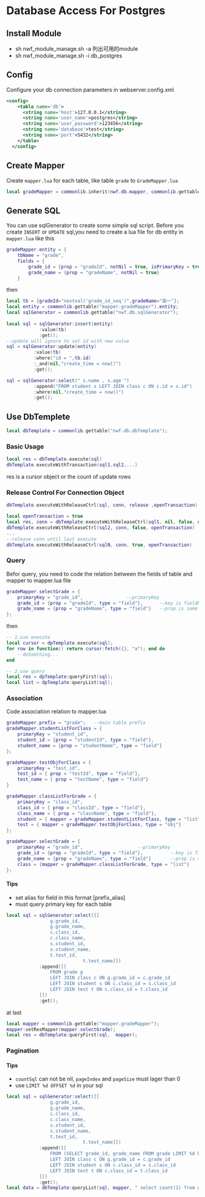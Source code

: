 # Database Access For Postgres
## Install Module  
* sh nwf_module_manage.sh -a 列出可用的module  
* sh nwf_module_manage.sh -i db_postgres  
## Config
Configure your db connection parameters in webserver.config.xml
```xml
<config>
    <table name='db'>
      <string name='host'>127.0.0.1</string>
      <string name='user_name'>postgres</string>
      <string name='user_password'>123456</string>
      <string name='database'>test</string>
      <string name='port'>5432</string>
    </table>  
  </config>
```
## Create Mapper  
Create `mapper.lua` for each table, like table `grade` to `GradeMapper.lua`
```lua
local gradeMapper = commonlib.inherit(nwf.db.mapper, commonlib.gettable("mapper.gradeMapper"));
```

## Generate SQL
You can use sqlGenerator to create some simple sql script.
Before you create `INSERT` or `UPDATE` sql,you need to create a lua file for db entity in `mapper.lua` like this  
```lua
gradeMapper.entity = {
	tbName = "grade",
	fields = {
		grade_id = {prop = "gradeId", notNil = true, isPrimaryKey = true},
		grade_name = {prop = "gradeName", notNil = true}
	}
```
then
```lua
local tb = {gradeId="nextval('grade_id_seq')",gradeName="高一"};
local entity = commonlib.gettable("mapper.gradeMapper").entity;
local sqlGenerator = commonlib.gettable("nwf.db.sqlGenerator");
	
local sql = sqlGenerator:insert(entity)
			:value(tb)
			:get();
--update will ignore to set id with new value
sql = sqlGenerator:update(entity)
		  :value(tb)
		  :where("id = ",tb.id)
		  :_and(nil,"create_time = now()")
		  :get();

sql = sqlGenerator:select(" s.name , s.age ")
		  :append("FROM student s LEFT JOIN class c ON c.id = s.id")
		  :where(nil,"create_time = now()")
		  :get();
```
##  Use DbTemplete
```lua
local dbTemplate = commonlib.gettable("nwf.db.dbTemplate");
```
### Basic Usage
```lua
local res = dbTemplate.execute(sql)
dbTemplate.executeWithTransaction(sql1,sql2,...)
```
res is a cursor object or the count of update rows

### Release Control For Connection Object
```lua
dbTemplate.executeWithReleaseCtrl(sql, conn, release ,openTransaction)

local openTransaction = true
local res, conn = dbTemplate.executeWithReleaseCtrl(sql1, nil, false, openTransaction)
dbTemplate.executeWithReleaseCtrl(sql2, conn, false, openTransaction)
...
--release conn until last execute
dbTemplate.executeWithReleaseCtrl(sqlN, conn, true, openTransaction)
```
### Query
Befor query, you need to code the relation between the fields of table and mapper to mapper.lua file
```lua
gradeMapper.selectGrade = {
	primaryKey = "grade_id", 				--primaryKey 
	grade_id = {prop = "gradeId", type = "field"},		--key is fieldName define in sql
	grade_name = {prop = "gradeName", type = "field"}	--prop is same to alias,to solve problem that the Postgres check out the field is lowercase 
};
``` 
then
```lua
-- 1.use execute
local cursor = dpTemplate.execute(sql);
for row in function() return cursor:fetch({}, "a"); end do
	--doSomthing...
end

-- 2.use query 
local res = dpTemplate:queryFirst(sql);
local list = dpTemplate:queryList(sql);
```
### Association
Code association relation to mapper.lua  
```lua
gradeMapper.prefix = "grade";	--main table prefix
gradeMapper.studentListForClass = {
	primaryKey = "student_id",
	student_id = {prop = "studentId", type = "field"},
	student_name = {prop = "studentName", type = "field"}
};

gradeMapper.testObjForClass = {
	primaryKey = "test_id",
	test_id = { prop = "testId", type = "field"},
	test_name = { prop = "testName", type = "field"}
}

gradeMapper.classListForGrade = {
	primaryKey = "class_id",
	class_id = { prop = "classId", type = "field"},
	class_name = { prop = "className", type = "field"},
	student = { mapper = gradeMapper.studentListForClass, type = "list"},   --type="list" means one to many	
	test = { mapper = gradeMapper.testObjForClass, type = "obj"}		--type="obj" means one to one
};

gradeMapper.selectGrade = {
	primaryKey = "grade_id", 					--primaryKey 
	grade_id = {prop = "gradeId", type = "field"},			--key is fieldName define in sql
	grade_name = {prop = "gradeName", type = "field"}		--prop is same to alias,to solve problem that the Postgres check out the field is lowercase 
	class = {mapper = gradeMapper.classListForGrade, type = "list"} 
};
```  
#### Tips
* set alias for field in this format [prefix_alias]
* must query primary key for each table

```lua
local sql = sqlGenerator:select([[
				g.grade_id,
				g.grade_name,
				c.class_id,
				c.class_name,
				s.student_id,
				s.student_name,
				t.test_id,
                        	t.test_name]])
			:append([[
				FROM grade g
				LEFT JOIN class c ON g.grade_id = c.grade_id
				LEFT JOIN student s ON c.class_id = s.class_id
				LEFT JOIN test t ON c.class_id = t.class_id
			]])
			:get();
```
at last
```lua
local mapper = commonlib.gettable("mapper.gradeMapper");
mapper:setResMapper(mapper.selectGrade);
local res = dbTemplate:queryFirst(sql,  mapper);
```
### Pagination
#### Tips
* `countSql` can not be nil, `pageIndex` and `pageSize` must lager than 0
* use `LIMIT %d OFFSET %d` in your sql
```lua
local sql = sqlGenerator:select([[
				g.grade_id,
				g.grade_name,
				c.class_id,
				c.class_name,
				s.student_id,
				s.student_name,
				t.test_id,
                        	t.test_name]])
			:append([[
				FROM (SELECT grade_id, grade_name FROM grade LIMIT %d OFFSET %d) g 
				LEFT JOIN class c ON g.grade_id = c.grade_id
				LEFT JOIN student s ON c.class_id = s.class_id
				LEFT JOIN test t ON c.class_id = t.class_id
			]])
			:get();
local data = dbTemplate:queryList(sql, mapper, " select count(1) from grade ", 1, 3);
```
